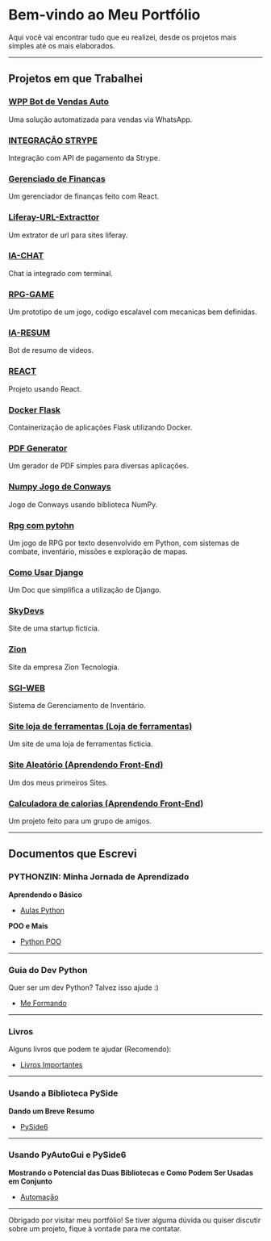 # Bem-vindo ao Meu Portfólio

Aqui você vai encontrar tudo que eu realizei, desde os projetos mais simples até os mais elaborados.

---

## Projetos em que Trabalhei

### [WPP Bot de Vendas Auto](https://github.com/NicollasRezende/botvendaswhats)
Uma solução automatizada para vendas via WhatsApp.

### [INTEGRAÇÂO STRYPE](https://github.com/NicollasRezende/integracao-strype)
Integração com API de pagamento da Strype.

### [Gerenciado de Finanças](https://github.com/NicollasRezende/gerenciador-financas)
Um gerenciador de finanças feito com React.

### [Liferay-URL-Extracttor](https://github.com/NicollasRezende/Liferay-URL-Extractor)
Um extrator de url para sites liferay.

### [IA-CHAT](https://github.com/NicollasRezende/IA-CHAT)
Chat ia integrado com terminal.

### [RPG-GAME](https://github.com/NicollasRezende/rpg_game)
Um prototipo de um jogo, codigo escalavel com mecanicas bem definidas.

### [IA-RESUM](https://github.com/NicollasRezende/AI-VIDEO-RESUM)
Bot de resumo de videos.

### [REACT](https://github.com/NicollasRezende/REACT)
Projeto usando React.

### [Docker Flask](https://github.com/NicollasRezende/REACT)
Containerização de aplicações Flask utilizando Docker.

### [PDF Generator](https://github.com/NicollasRezende/PDF-generator)
Um gerador de PDF simples para diversas aplicações.

### [Numpy Jogo de Conways](https://github.com/NicollasRezende/numpy-jogo-de-conways)
Jogo de Conways usando biblioteca NumPy.

### [Rpg com pytohn](https://github.com/https://github.com/NicollasRezende/rpg-game)
Um jogo de RPG por texto desenvolvido em Python, com sistemas de combate, inventário, missões e exploração de mapas.

### [Como Usar Django](https://github.com/NicollasRezende/DJANGO-COMO-USAR)
Um Doc que simplifica a utilização de Django.

### [SkyDevs](https://github.com/NicollasRezende/SkyDevs)
Site de uma startup ficticia.

### [Zion](https://github.com/NicollasRezende/ziontecnologia)
Site da empresa Zion Tecnologia.

### [SGI-WEB](https://github.com/NicollasRezende/SGI-WEB)
Sistema de Gerenciamento de Inventário.

### [Site loja de ferramentas (Loja de ferramentas)](https://github.com/NicollasRezende/loja-ferramentas)
Um site de uma loja de ferramentas ficticia.

### [Site Aleatório (Aprendendo Front-End)](https://github.com/NicollasRezende/toolshare)
Um dos meus primeiros Sites.

### [Calculadora de calorias (Aprendendo Front-End)](https://github.com/NicollasRezende/calcular-calorias)
Um projeto feito para um grupo de amigos.


---

## Documentos que Escrevi

### PYTHONZIN: Minha Jornada de Aprendizado
**Aprendendo o Básico**
- [Aulas Python](https://github.com/NicollasRezende/aulas_python)

**POO e Mais**
- [Python POO](https://github.com/NicollasRezende/python_poo)

---

### Guia do Dev Python
Quer ser um dev Python? Talvez isso ajude :)
- [Me Formando](https://github.com/NicollasRezende/me_formando)

---

### Livros
Alguns livros que podem te ajudar (Recomendo):
- [Livros Importantes](https://github.com/NicollasRezende/livros_importantes)

---

### Usando a Biblioteca PySide
**Dando um Breve Resumo**
- [PySide6](https://github.com/NicollasRezende/Pyside6)

---

### Usando PyAutoGui e PySide6
**Mostrando o Potencial das Duas Bibliotecas e Como Podem Ser Usadas em Conjunto**
- [Automação](https://github.com/NicollasRezende/automacao)

---

Obrigado por visitar meu portfólio! Se tiver alguma dúvida ou quiser discutir sobre um projeto, fique à vontade para me contatar.
